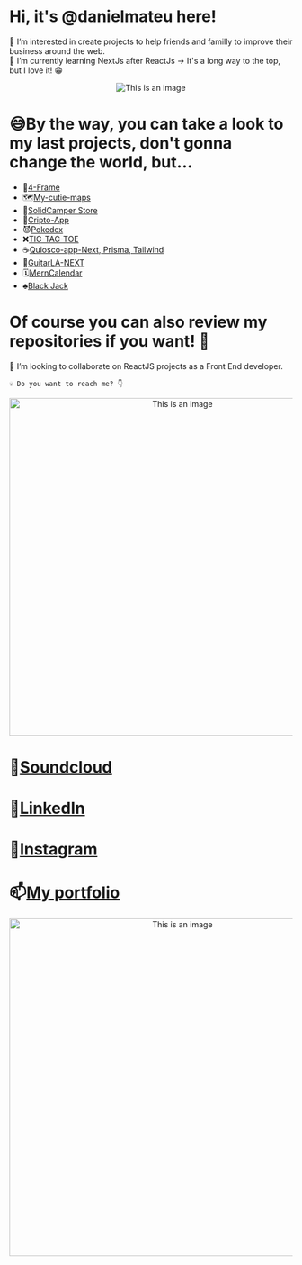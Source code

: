 # Hi, it's @danielmateu here! 

🐶 I’m interested in create projects to help friends and familly to improve their business around the web.  
🌱 I’m currently learning NextJs after ReactJs -> It's a long way to the top, but I love it! 😁

<!--
```
const aboutMe = {
  name: "Daniel Mateu",
  role: "Junior FullStack Developer",
  data: { 
      Linkedin: "https://www.linkedin.com/in/daniel-mateu-pardo/",
      Porfolio: "https://daniel-mateu-portfolio.vercel.app/"
      Resume: "https://github.com/danielmateu",
         },
  motivation: {
        soft_skills: [“Empathy”, “Reasoning”, “Change management”, “Flexibility”, “Active Learning”],
        hard_skills: {
          front_end: [“HTML”, “CSS”, “JS”, “TS”, “ES22”, “ReactJS”, “NextJS”, “Angular”, “Tailwind”, “Bootstrap”, “SASS”],
          back_end: [“NodeJS”, “Express”, “Docker”, “Postman”, “REST Server”, “Socket Server”, “npm”],
	  data_base: [“MySQL”, “PostgreSQL”, “MongoDB”],
          testing: ["JEST", "Cypress"]
        },
  project: "Learning everyday as much as I can! 😁",
       }
```

-->

<p align="center">
  <img src="https://blog.dankicode.com/wp-content/uploads/2019/07/o-que-e%CC%81-react-js.png" alt="This is an image">
</p>

# 😅By the way, you can take a look to my last projects, don't gonna change the world, but...

- 🦄[4-Frame](https://four-frame.vercel.app/)
- 🗺️[My-cutie-maps](https://my-cuty-maps.netlify.app/)
- 🚙[SolidCamper Store](https://solidcamper.herokuapp.com/)
- 💸[Cripto-App](https://cryptos-psi.vercel.app/)
- 😈[Pokedex](https://pokemon-static-ngdj275rn-danielmateu.vercel.app/)
- ❌[TIC-TAC-TOE](https://tic-tac-toe-ecru-two.vercel.app/)
- ☕[Quiosco-app-Next, Prisma, Tailwind](https://quiosco-app-next.vercel.app/)
- 🎸[GuitarLA-NEXT](https://guitarla-next-black-mu.vercel.app/)
- 🗓️[MernCalendar](https://mern-calendar-dmateu.herokuapp.com)
- ♣️[Black Jack](https://black-jack-seven.vercel.app/)

# Of course you can also review my repositories if you want! 🥰

👾 I’m looking to collaborate on ReactJS projects as a Front End developer.


````
💀 Do you want to reach me? 👇
````
<p align="center">
  <img src="https://user-images.githubusercontent.com/76947258/194179021-4129d525-13ce-4ee5-be6f-295677bc7668.gif" alt="This is an image" width='600px'>
</p>

# 🎵[Soundcloud](https://soundcloud.com/danielmateupardo) 
# 👻[LinkedIn](https://www.linkedin.com/in/daniel-mateu-pardo/)
# 🥨[Instagram](https://www.instagram.com/danimateu86/)
# 📫[My portfolio](https://daniel-mateu-portfolio.vercel.app/)

<!-- [![Anurag's GitHub stats](https://github-readme-stats.vercel.app/api?username=danielmateu)](https://github.com/danielmateu/github-readme-stats) -->
<!-- [![Top Langs](https://github-readme-stats.vercel.app/api/top-langs/?username=danielmateu)](https://github.com/danielmateu/github-readme-stats) -->
<!-- [![Top Langs](https://github-readme-stats.vercel.app/api/top-langs/?username=anuraghazra&layout=compact)](https://github.com/anuraghazra/github-readme-stats) -->
<p align="center">
  <img src="https://github-readme-stats.vercel.app/api/top-langs/?username=danielmateu&layout=compact" alt="This is an image" width='600px'>
</p>



<!---
danielmateu/danielmateu is a ✨ special ✨ repository because its `README.md` (this file) appears on your GitHub profile.
You can click the Preview link to take a look at your changes.
--->
